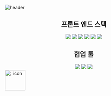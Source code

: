   
![header](https://capsule-render.vercel.app/api?type=Rounded&color=4BAF4B&fontColor=FFCD28&text=Jodan&height=300&fontSize=100&section=header&animation=twinkling)


  <div align=center>
    <h2>프론트 엔드 스택</h2>
  </div>
  <div align=center>
  <img src="https://img.shields.io/badge/React-0088CC?logo=react">
  <img src="https://img.shields.io/badge/Html-D77310?logo=html5&logoColor=white">
  <img src="https://img.shields.io/badge/Css-1572B6?logo=css3&logoColor=white">
  <img src="https://img.shields.io/badge/JavaScript-F7DF1E?logo=javascript&logoColor=white">
  <img src="https://img.shields.io/badge/npm-CB3837?logo=npm&logoColor=white">
  <img src="https://img.shields.io/badge/Styled/components-DB7093?logo=styledcomponents&logoColor=white">
  </div>

<div align=center> 
<h2>협업 툴 </h2>
  <img src="https://img.shields.io/badge/Notion-000000?logo=notion&logoColor=white">
  <img src="https://img.shields.io/badge/figma-F24E1E?logo=figma&logoColor=white">
  <img src="https://img.shields.io/badge/discord-5865F2?logo=discord&logoColor=white">
  <div style="display: flex; align-items: flex-start;"><img src="https://techstack-generator.vercel.app/github-icon.svg" alt="icon" width="65" height="65" /></div>
</div>

<!--
<div align=center>
  <img src="https://github-readme-stats.vercel.app/api/top-langs/?username=Jodandan&layout=compact"><br><br>
  <img src="https://github-readme-stats.vercel.app/api?username=Jodandan&show_icons=true">
</div>
-->
<!--
**jodandan/jodandan** is a ✨ _special_ ✨ repository because its `README.md` (this file) appears on your GitHub profile.

Here are some ideas to get you started:

- 🔭 I’m currently working on ...
- 🌱 I’m currently learning ...
- 👯 I’m looking to collaborate on ...
- 🤔 I’m looking for help with ...
- 💬 Ask me about ...
- 📫 How to reach me: ...
- 😄 Pronouns: ...
- ⚡ Fun fact: ...
-->
